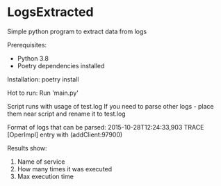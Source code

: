 # LogsExtracted
Simple python program to extract data from logs

Prerequisites: 
- Python 3.8
- Poetry dependencies installed

Installation:
 poetry install

Hot to run:
 Run 'main.py'

Script runs with usage of test.log
If you need to parse other logs - place them near script and rename it to test.log

Format of logs that can be parsed:
2015-10-28T12:24:33,903 TRACE [OperImpl] entry with (addClient:97900)

Results show:
1) Name of service
2) How many times it was executed
3) Max execution time
